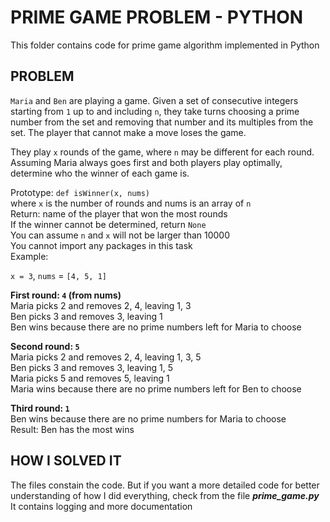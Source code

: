 # PRIME GAME PROBLEM - PYTHON

This folder contains code for prime game algorithm implemented in Python

## PROBLEM
`Maria` and `Ben` are playing a game. Given a set of consecutive integers starting from `1` up to and including `n`, they take turns choosing a prime number from the set and removing that number and its multiples from the set. The player that cannot make a move loses the game.  

They play `x` rounds of the game, where `n` may be different for each round. Assuming Maria always goes first and both players play optimally, determine who the winner of each game is.  

Prototype: `def isWinner(x, nums)`  
where `x` is the number of rounds and nums is an array of `n`  
Return: name of the player that won the most rounds  
If the winner cannot be determined, return `None`  
You can assume `n` and `x` will not be larger than 10000  
You cannot import any packages in this task  
Example:  

`x = 3`, `nums` = `[4, 5, 1]`  

**First round: `4` (from nums)**  
Maria picks 2 and removes 2, 4, leaving 1, 3  
Ben picks 3 and removes 3, leaving 1  
Ben wins because there are no prime numbers left for Maria to choose  

**Second round: `5`**  
Maria picks 2 and removes 2, 4, leaving 1, 3, 5  
Ben picks 3 and removes 3, leaving 1, 5  
Maria picks 5 and removes 5, leaving 1  
Maria wins because there are no prime numbers left for Ben to choose  

**Third round: `1`**  
Ben wins because there are no prime numbers for Maria to choose  
Result: Ben has the most wins  

## HOW I SOLVED IT
The files constain the code. But if you want a more detailed code for better understanding
of how I did everything, check from the file **_prime_game.py_** It contains logging and more documentation

